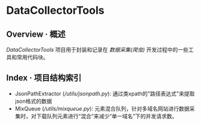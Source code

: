 # DataCollectorTools

## Overview · 概述
*DataCollectorTools* 项目用于封装和记录在 *数据采集(爬虫)* 开发过程中的一些工具和常用代码块。

## Index · 项目结构索引
* JsonPathExtractor (*/utils/jsonpath.py*): 通过类xpath的"路径表达式"来提取json格式的数据
* MixQueue (*/utils/mixqueue.py*): 元素混合队列，针对多域名网站进行数据采集时，对下载队列元素进行“混合”来减少“单一域名”下的并发请求数。